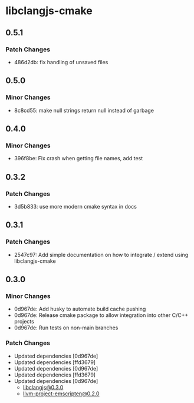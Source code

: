 # libclangjs-cmake

## 0.5.1

### Patch Changes

- 486d2db: fix handling of unsaved files

## 0.5.0

### Minor Changes

- 8c8cd55: make null strings return null instead of garbage

## 0.4.0

### Minor Changes

- 396f8be: Fix crash when getting file names, add test

## 0.3.2

### Patch Changes

- 3d5b833: use more modern cmake syntax in docs

## 0.3.1

### Patch Changes

- 2547c97: Add simple documentation on how to integrate / extend using libclangjs-cmake

## 0.3.0

### Minor Changes

- 0d967de: Add husky to automate build cache pushing
- 0d967de: Release cmake package to allow integration into other C/C++ projects
- 0d967de: Run tests on non-main branches

### Patch Changes

- Updated dependencies [0d967de]
- Updated dependencies [ffd3679]
- Updated dependencies [0d967de]
- Updated dependencies [ffd3679]
- Updated dependencies [0d967de]
  - libclangjs@0.3.0
  - llvm-project-emscripten@0.2.0
